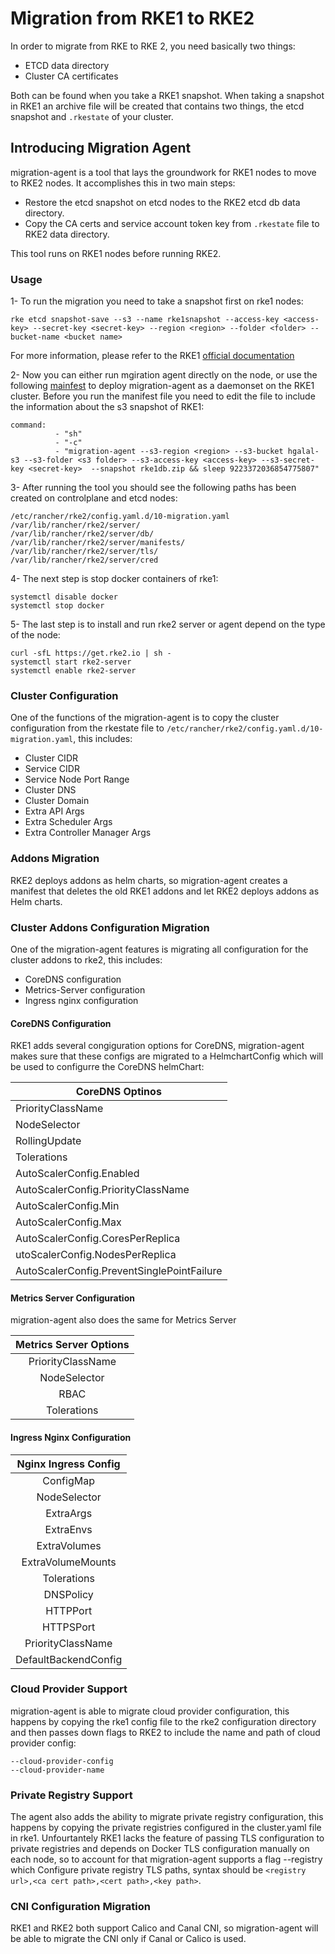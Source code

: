 # Migration from RKE1 to RKE2

In order to migrate from RKE to RKE 2, you need basically two things:

- ETCD data directory
- Cluster CA certificates

Both can be found when you take a RKE1 snapshot. When taking a snapshot in RKE1 an archive file will be created that contains two things, the etcd snapshot and `.rkestate` of your cluster.

## Introducing Migration Agent

migration-agent is a tool that lays the groundwork for RKE1 nodes to move to RKE2 nodes. It accomplishes this in two main steps:

- Restore the etcd snapshot on etcd nodes to the RKE2 etcd db data directory.
- Copy the CA certs and service account token key from `.rkestate` file to RKE2 data directory.

This tool runs on RKE1 nodes before running RKE2.

### Usage

1- To run the migration you need to take a snapshot first on rke1 nodes:

```
rke etcd snapshot-save --s3 --name rke1snapshot --access-key <access-key> --secret-key <secret-key> --region <region> --folder <folder> --bucket-name <bucket name>
```

For more information, please refer to the RKE1 [official documentation](https://rancher.com/docs/rke/latest/en/etcd-snapshots/one-time-snapshots/)

2- Now you can either run mgiration agent directly on the node, or use the following [mainfest](https://github.com/rancher/migration-agent/blob/master/deploy/daemonset.yaml) to deploy migration-agent as a daemonset on the RKE1 cluster. Before you run the manifest file you need to edit the file to include the information about the s3 snapshot of RKE1:
```
command:
          - "sh"
          - "-c"
          - "migration-agent --s3-region <region> --s3-bucket hgalal-s3 --s3-folder <s3 folder> --s3-access-key <access-key> --s3-secret-key <secret-key>  --snapshot rke1db.zip && sleep 9223372036854775807"
```

3- After running the tool you should see the following paths has been created on controlplane and etcd nodes:

```
/etc/rancher/rke2/config.yaml.d/10-migration.yaml
/var/lib/rancher/rke2/server/
/var/lib/rancher/rke2/server/db/
/var/lib/rancher/rke2/server/manifests/
/var/lib/rancher/rke2/server/tls/
/var/lib/rancher/rke2/server/cred
```

4- The next step is stop docker containers of rke1:

```
systemctl disable docker
systemctl stop docker
```

5- The last step is to install and run rke2 server or agent depend on the type of the node:

```
curl -sfL https://get.rke2.io | sh -
systemctl start rke2-server
systemctl enable rke2-server
```

### Cluster Configuration

One of the functions of the migration-agent is to copy the cluster configuration from the rkestate file to `/etc/rancher/rke2/config.yaml.d/10-migration.yaml`, this includes:

- Cluster CIDR
- Service CIDR
- Service Node Port Range
- Cluster DNS
- Cluster Domain
- Extra API Args
- Extra Scheduler Args
- Extra Controller Manager Args

### Addons Migration

RKE2 deploys addons as helm charts, so migration-agent creates a manifest that deletes the old RKE1 addons and let RKE2 deploys addons as Helm charts.

### Cluster Addons Configuration Migration

One of the migration-agent features is migrating all configuration for the cluster addons to rke2, this includes:

- CoreDNS configuration
- Metrics-Server configuration
- Ingress nginx configuration 

#### CoreDNS Configuration

RKE1 adds several congiguration options for CoreDNS, migration-agent makes sure that these configs are migrated to a HelmchartConfig which will be used to configurre the CoreDNS helmChart:

| CoreDNS Optinos                                      	|
|--------------------------------------------	|
| PriorityClassName                          	|
| NodeSelector                               	|
| RollingUpdate                              	|
| Tolerations                                	|
| AutoScalerConfig.Enabled                   	|
| AutoScalerConfig.PriorityClassName         	|
| AutoScalerConfig.Min                       	|
| AutoScalerConfig.Max                       	|
| AutoScalerConfig.CoresPerReplica           	|
| utoScalerConfig.NodesPerReplica            	|
| AutoScalerConfig.PreventSinglePointFailure 	|

#### Metrics Server Configuration

migration-agent also does the same for Metrics Server

| Metrics Server Options	|
|:---------------------:	|
|   PriorityClassName   	|
|      NodeSelector     	|
|          RBAC         	|
|      Tolerations      	|


#### Ingress Nginx Configuration

| Nginx Ingress Config 	|
|:--------------------:	|
|       ConfigMap      	|
|     NodeSelector     	|
|       ExtraArgs      	|
|       ExtraEnvs      	|
|     ExtraVolumes     	|
|   ExtraVolumeMounts  	|
|      Tolerations     	|
|       DNSPolicy      	|
|       HTTPPort       	|
|       HTTPSPort      	|
|   PriorityClassName  	|
| DefaultBackendConfig 	|


### Cloud Provider Support

migration-agent is able to migrate cloud provider configuration, this happens by copying the rke1 config file to the rke2 configuration directory and then passes down flags to RKE2 to include the name and path of cloud provider config:
```
--cloud-provider-config
--cloud-provider-name
```

### Private Registry Support

The agent also adds the ability to migrate private registry configuration, this happens by copying the private registries configured in the cluster.yaml file in rke1. Unfourtantely RKE1 lacks the feature of passing TLS configuration to private registries and depends on Docker TLS configuration manually on each node, so to account for that migration-agent supports a flag --registry which Configure private registry TLS paths, syntax should be `<registry url>,<ca cert path>,<cert path>,<key path>`.


### CNI Configuration Migration


RKE1 and RKE2 both support Calico and Canal CNI, so migration-agent will be able to migrate the CNI only if Canal or Calico is used.
